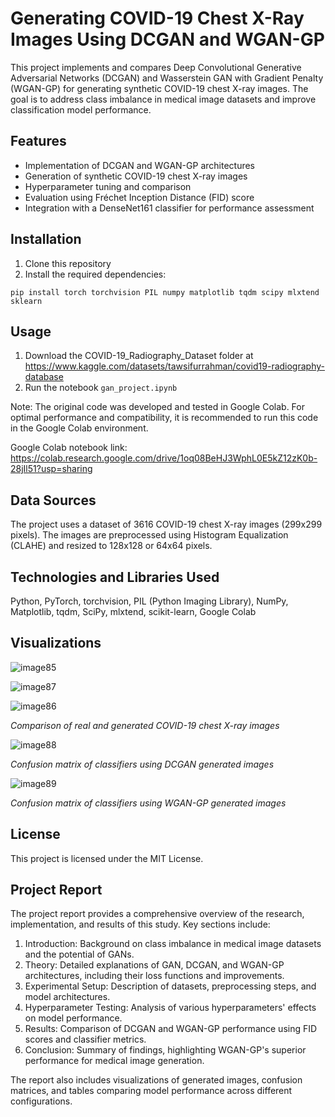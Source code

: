 # Generating COVID-19 Chest X-Ray Images Using DCGAN and WGAN-GP

This project implements and compares Deep Convolutional Generative Adversarial Networks (DCGAN) and Wasserstein GAN with Gradient Penalty (WGAN-GP) for generating synthetic COVID-19 chest X-ray images. The goal is to address class imbalance in medical image datasets and improve classification model performance.

## Features

- Implementation of DCGAN and WGAN-GP architectures
- Generation of synthetic COVID-19 chest X-ray images
- Hyperparameter tuning and comparison
- Evaluation using Fréchet Inception Distance (FID) score
- Integration with a DenseNet161 classifier for performance assessment

## Installation

1. Clone this repository
2. Install the required dependencies:
```
pip install torch torchvision PIL numpy matplotlib tqdm scipy mlxtend sklearn
```

## Usage

1. Download the COVID-19_Radiography_Dataset folder at https://www.kaggle.com/datasets/tawsifurrahman/covid19-radiography-database
2. Run the notebook `gan_project.ipynb`

Note: The original code was developed and tested in Google Colab. For optimal performance and compatibility, it is recommended to run this code in the Google Colab environment.

Google Colab notebook link: https://colab.research.google.com/drive/1oq08BeHJ3WphL0E5kZ12zK0b-28jIl51?usp=sharing

## Data Sources

The project uses a dataset of 3616 COVID-19 chest X-ray images (299x299 pixels). The images are preprocessed using Histogram Equalization (CLAHE) and resized to 128x128 or 64x64 pixels.

## Technologies and Libraries Used
Python, PyTorch, torchvision, PIL (Python Imaging Library), NumPy, Matplotlib, tqdm, SciPy, mlxtend, scikit-learn, Google Colab

## Visualizations

![image85](https://github.com/user-attachments/assets/505db638-286e-4f7a-84f9-7034b470076b)

![image87](https://github.com/user-attachments/assets/a865c24b-2354-456e-9a2b-6f777902967a)

![image86](https://github.com/user-attachments/assets/f7f67035-87dc-4b5e-8555-30fb66339936)

*Comparison of real and generated COVID-19 chest X-ray images*


![image88](https://github.com/user-attachments/assets/712278d4-9651-43ed-b2ec-edc068f0b821)

*Confusion matrix of classifiers using DCGAN generated images*


![image89](https://github.com/user-attachments/assets/aa0b104d-5eb1-4472-87c2-1c3dac7738a6)

 *Confusion matrix of classifiers using WGAN-GP generated images*

## License

This project is licensed under the MIT License.

## Project Report

The project report provides a comprehensive overview of the research, implementation, and results of this study. Key sections include:

1. Introduction: Background on class imbalance in medical image datasets and the potential of GANs.
2. Theory: Detailed explanations of GAN, DCGAN, and WGAN-GP architectures, including their loss functions and improvements.
3. Experimental Setup: Description of datasets, preprocessing steps, and model architectures.
4. Hyperparameter Testing: Analysis of various hyperparameters' effects on model performance.
5. Results: Comparison of DCGAN and WGAN-GP performance using FID scores and classifier metrics.
6. Conclusion: Summary of findings, highlighting WGAN-GP's superior performance for medical image generation.

The report also includes visualizations of generated images, confusion matrices, and tables comparing model performance across different configurations.
